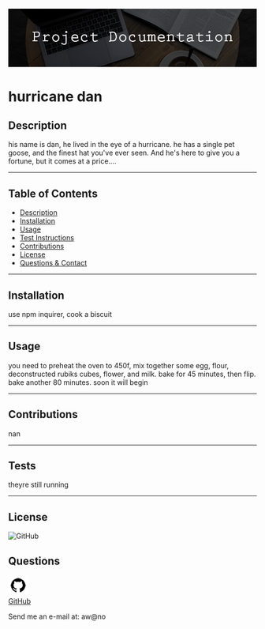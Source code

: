 <p align="center">
  <img src="assets/readme-header.png">
  </p>
  
  # hurricane dan
  
  ## **Description**
    
  his name is dan, he lived in the eye of a hurricane. he has a single pet goose, and the finest hat you've ever seen. And he's here to give you a fortune, but it comes at a price....
  
  ---
  
  ## Table of Contents  
  
  - [Description](#Description)  
  - [Installation](#Installation)
  - [Usage](#Usage)
  - [Test Instructions](#Tests)
  - [Contributions](#Contributions)
  - [License](#License)
  - [Questions & Contact](#Questions)
  
  
  ---
  
  ## **Installation**
  
  use npm inquirer, cook a biscuit
  
  ---
  
  ## **Usage**
  
  you need to preheat the oven to 450f, mix together some egg, flour, deconstructed rubiks cubes, flower, and milk. bake for 45 minutes, then flip. bake another 80 minutes. soon it will begin
  
  ---
  
  ## **Contributions**
  
  nan
  
  ---
  
  ## **Tests**
  
  theyre still running
  
  ---

  ## **License**

  ![GitHub](https://img.shields.io/badge/license-MIT-blue?style=plastic)
  

  ## Questions 
  
  ![GitHub Logo](/assets/github-icon.png)  
  [GitHub](https://www.github.com/awiehrs)
    
  
  Send me an e-mail at: aw@no  
